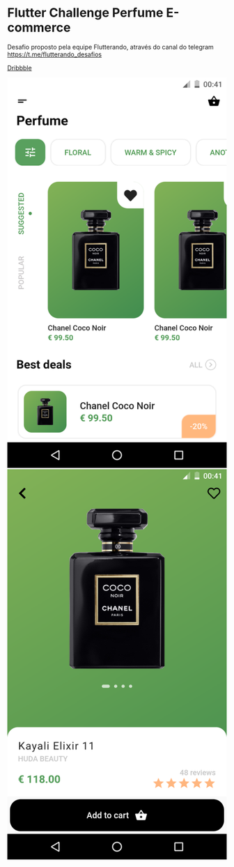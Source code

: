 # Flutter Challenge Perfume E-commerce

Desafio proposto pela equipe Flutterando, através do canal do telegram https://t.me/flutterando_desafios

[Dribbble](https://dribbble.com/shots/8226522-Perfume-e-commerce-Mobile-App/attachments/596233?mode=media)

![image](./screenshot-01.png)
![image](./screenshot-02.png)
